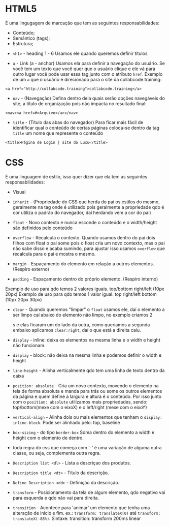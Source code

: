# HTML5

É uma lingugagem de marcação que tem as seguintes responsabilidades:

- Conteúdo;
- Semântico (tags);
- Estrutura;


* `<h1>` - heading 1 - 6
Usamos ele quando queremos definir títulos

- `a` - Link (a - anchor)
Usamos ela para definir a navegação do usuário. Se você tem um texto que você quer que o usuário clique e ele vá para outro lugar você pode usar essa tag junto com o atributo `href`. Exemplo de um `a` que o usuário é direcionado para o site da collabcode.training:
```
<a href="http://collabcode.training">collabcode.training</a>
```

- `nav` - (Navegação)
Defina dentro dela quais serão opções navegáveis do site, a título de organização pois não impacta no resultado final:

```
<nav><a href=#>Arquivo</a></nav>
```

- `title` - (Título das abas do navegador)
Para ficar mais fácil de identificar qual o conteúdo de certas páginas coloca-se dentro da tag `title` um nome que represente o conteúdo

```
<title>Página de Login | site do Luxu</title>
```


# CSS

É uma linguagem de estilo, isso quer dizer que ela tem as seguintes responsabilidades:

-  Visual

- `inherit` - (Propriedade do CSS que herda do pai os estilos do mesmo, geralmente na tag <a> onde é utilizado pois geralmente a propriedade <link> qdo é cor utiliza o padrão do navegador, daí herdando vem a cor do pai)

- `float` - Novo contexto e nunca esconde o conteúdo e o width/height são definidos pelo conteúdo

- `overflow` - Recalcula o contexto. Quando usamos dentro do pai dois filhos com float o pai some pois o float cria um novo contexto, mas o pai não sabe disso e acaba sumindo, para ajustar isso usamos `overflow` que recalcula para o pai e mostra o mesmo.

- `margin` - Espaçamento do elemento em relação a outros elementos. (Respiro externo)

- `padding` - Espaçamento dentro do próprio elemento. (Respiro interno)

Exemplo de uso para qdo temos 2 valores iguais. top/bottom right/left (10px 20px)
Exemplo de uso para qdo temos 1 valor igual. top right/left bottom (10px 20px 30px)

- `clear` - Quando queremos "limpar" o `float` usamos ele, daí o elemento a ser limpo caí abaixo do elemento não limpo, no exemplo criamos 2 <nav>s e elas ficaram um do lado da outra, como queríamos a segunda embaixo aplicamos `clear:right`, daí o que está a direita caiu.

- `display` - inline: deixa os elementos na mesma linha e o width e height não funcionam.

- `display` - block: não deixa na mesma linha e podemos definir o width e height

- `line-height` - Alinha verticalmente qdo tem uma linha de texto dentro da caixa

- `position: absolute` - Cria um novo contexto, movendo o elemento na tela de forma absoluta e manda para trás ou some os outros elementos da página e quem define a largura e altura é o conteúdo. Por isso junto com o `position: absolute` utilizamos mais propriedades, sendo: top/bottom(mexe com o eixoX) e o left/right (mexe com o eixoY)

- `vertical-align` - Alinha dois ou mais elementos que tenham o `display: inline-block`. Pode ser alinhado pelo: top, baseline

- `box-sizing` - do tipo `border-box` Soma dentro do elemento a width e height com o elemento de dentro.

- toda regra do css que começa com '-' é uma variação de alguma outra classe, ou seja, complementa outra regra.

- `Description list <dl>` - Lista a descriçao dos produtos.

- `Description title <dt>` - Título da descrição.

- `Define Description <dd>` - Definição da descrição.

- `transform` - Posicionamento da tela de algum elemento, qdo negativo vai para esquerda e qdo não vai para direita.

- `transition` - Acontece para 'animar' um elemento que tenha uma alteração de inicio e fim. ex.: `transform: translateX(0)` até `transform: translateX(-88%)`.
Sintaxe: transition: transform 200ms linear
